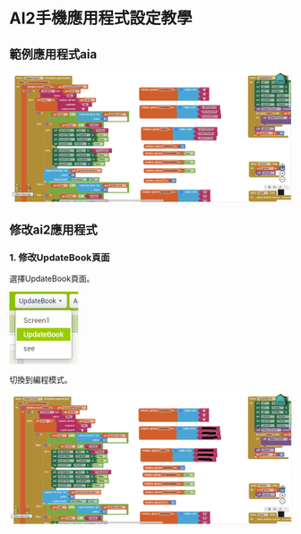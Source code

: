# AI2手機應用程式設定教學

## 範例應用程式aia

![](./images/app1.png)

## 修改ai2應用程式

### 1. 修改UpdateBook頁面

選擇UpdateBook頁面。

![](./images/updatebook.png)

切換到編程模式。

![](./images/app2.png)